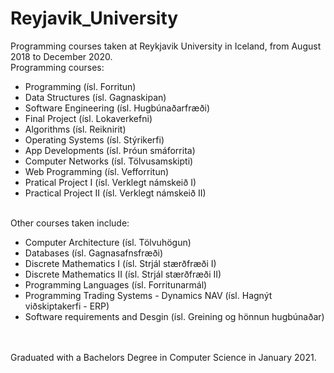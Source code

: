 # Reyjavik_University

Programming courses taken at Reykjavik University in Iceland, from August 2018 to December 2020.
<br> Programming courses:
- Programming  (ísl. Forritun)
- Data Structures  (ísl. Gagnaskipan)
- Software Engineering  (ísl. Hugbúnaðarfræði)
- Final Project  (ísl. Lokaverkefni)
- Algorithms  (ísl. Reiknirit)
- Operating Systems  (ísl. Stýrikerfi)
- App Developments  (ísl. Þróun smáforrita)
- Computer Networks  (ísl. Tölvusamskipti)
- Web Programming  (ísl. Vefforritun)
- Pratical Project I  (ísl. Verklegt námskeið I)
- Practical Project II  (ísl. Verklegt námskeið II)

<br>Other courses taken include:
  - Computer Architecture  (ísl. Tölvuhögun)
  - Databases (ísl. Gagnasafnsfræði)
  - Discrete Mathematics I  (ísl. Strjál stærðfræði I)
  - Discrete Mathematics II (ísl. Strjál stærðfræði II)
  - Programming Languages (ísl. Forritunarmál)
  - Programming Trading Systems - Dynamics NAV (ísl. Hagnýt viðskiptakerfi - ERP)
  - Software requirements and Desgin  (ísl. Greining og hönnun hugbúnaðar)

<br><br>Graduated with a Bachelors Degree in Computer Science in January 2021.

